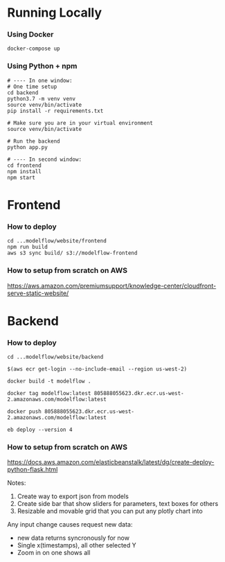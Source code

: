 # Running Locally

### Using Docker

```
docker-compose up
```

### Using Python + npm

```
# ---- In one window:
# One time setup
cd backend
python3.7 -m venv venv
source venv/bin/activate
pip install -r requirements.txt

# Make sure you are in your virtual environment
source venv/bin/activate

# Run the backend
python app.py

# ---- In second window:
cd frontend
npm install
npm start
```

# Frontend

### How to deploy

```
cd ...modelflow/website/frontend
npm run build
aws s3 sync build/ s3://modelflow-frontend
```

### How to setup from scratch on AWS

https://aws.amazon.com/premiumsupport/knowledge-center/cloudfront-serve-static-website/

# Backend

### How to deploy

```
cd ...modelflow/website/backend

$(aws ecr get-login --no-include-email --region us-west-2)

docker build -t modelflow .

docker tag modelflow:latest 805888055623.dkr.ecr.us-west-2.amazonaws.com/modelflow:latest

docker push 805888055623.dkr.ecr.us-west-2.amazonaws.com/modelflow:latest

eb deploy --version 4

```

### How to setup from scratch on AWS

https://docs.aws.amazon.com/elasticbeanstalk/latest/dg/create-deploy-python-flask.html





Notes:
1. Create way to export json from models
2. Create side bar that show sliders for parameters, text boxes for others
3. Resizable and movable grid that you can put any plotly chart into

Any input change causes request new data:
- new data returns syncronously for now
- Single x(timestamps), all other selected Y
- Zoom in on one shows all

